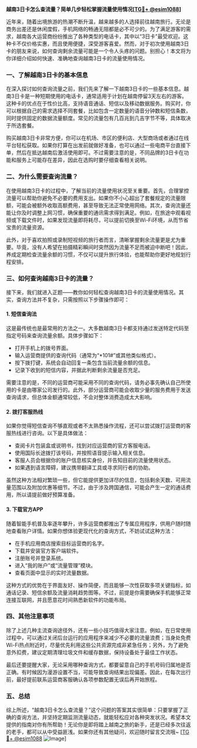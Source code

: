 **越南3日卡怎么查流量？简单几步轻松掌握流量使用情况[[TG💪+ @esim1088](https://t.me/s/esim1088)]**

近年来，随着出境旅游的热潮不断升温，越来越多的人选择前往越南旅行。无论是商务出差还是休闲度假，手机网络的畅通无阻都是必不可少的。为了满足游客的需求，越南各大运营商纷纷推出了各种类型的电话卡，其中以“3日卡”最受欢迎。这种卡不仅价格实惠，而且使用便捷，深受游客喜爱。然而，对于初次使用越南3日卡的朋友来说，如何查询剩余流量可能是一个令人头疼的问题。别担心！本文将为你详细介绍如何快速、准确地查询越南3日卡的流量使用情况。

### 一、了解越南3日卡的基本信息

在深入探讨如何查询流量之前，我们先来了解一下越南3日卡的一些基本信息。越南3日卡是一种短期使用的电话卡，通常适用于计划在越南停留3天左右的游客。这种卡的优点在于性价比高，支持语音通话、短信以及移动数据服务。购买时，你可以根据自己的需求选择不同套餐，比如包含一定数量的语音分钟数和短信条数，同时提供固定的数据流量额度。常见的流量包有几百兆到几吉字节不等，具体取决于所选套餐。

购买越南3日卡非常方便，你可以在机场、市区的便利店、大型商场或者通过在线平台轻松获取。如果你打算在出发前就做好准备，也可以通过一些电商平台直接下单，然后在抵达越南后激活使用即可。不过需要注意的是，不同品牌的3日卡在功能和服务上可能存在差异，因此在选购时要仔细查看相关说明。

### 二、为什么需要查询流量？

在使用越南3日卡的过程中，了解当前的流量使用状况至关重要。首先，合理掌控流量可以帮助你避免不必要的费用支出。如果你不小心超出了套餐规定的流量限额，可能会被额外收取高额费用，甚至导致无法正常使用网络。其次，查询流量还能让你及时调整上网习惯，确保重要的通讯需求得到满足。例如，在旅途中观看视频或下载文件时，如果发现流量即将耗尽，可以提前切换至Wi-Fi环境，从而节省宝贵的流量资源。

此外，对于喜欢拍照或录制短视频的旅行者而言，清晰掌握剩余流量更是尤为重要。毕竟，没有人希望在拍摄精彩瞬间时突然因为流量不足而被迫中断吧！因此，养成定期检查流量余额的习惯，不仅可以提升旅行体验，也能帮助你更好地规划行程安排。

### 三、如何查询越南3日卡的流量？

接下来，我们就进入正题——教你如何轻松查询越南3日卡的流量使用情况。其实，查询方法并不复杂，只需按照以下步骤操作即可：

#### 1. 短信查询法
这是最传统也是最常用的方法之一。大多数越南3日卡都支持通过发送特定代码至指定号码来查询流量余额。具体步骤如下：
- 打开手机上的拨号界面。
- 输入运营商提供的查询代码（通常为“*101#”或其他类似格式）。
- 按下拨打键，系统会自动回复一条包含当前流量余额的信息。
- 记录下收到的短信内容，并据此判断剩余流量是否充足。

需要注意的是，不同的运营商可能采用不同的查询代码，请务必事先确认自己所使用的卡是由哪家公司发行的。此外，部分运营商可能会收取少量的服务费用于发送查询请求，但总体金额通常较低，不会对整体消费造成太大影响。

#### 2. 拨打客服热线
如果你觉得短信查询不够直观或者不太熟悉操作流程，还可以尝试拨打运营商的客服热线进行咨询。以下是具体做法：
- 查阅卡片包装盒或说明书，找到对应运营商的官方客服电话。
- 使用国际长途拨打该号码，并按照语音提示输入相关信息。
- 客服人员会根据你的账户信息核实身份，并告知目前的流量使用状态。
- 如果遇到语言障碍，建议携带翻译工具或寻求同行者的协助。

虽然这种方法相对繁琐一些，但它能提供更加详尽的信息，包括剩余天数、可用流量范围以及附加优惠等细节。不过，由于涉及跨国通信，可能会产生一定的通话费用，所以请提前做好预算准备。

#### 3. 下载官方APP
随着智能手机普及率逐年攀升，许多运营商都推出了专属应用程序，供用户随时随地查看账户详情。如果你想体验更现代化的查询方式，不妨试试这种方法：
- 在手机应用商店搜索目标运营商的名字。
- 下载并安装官方客户端软件。
- 注册账号并登录系统。
- 进入“我的账户”或“流量管理”模块。
- 查看页面中显示的实时流量数据。

这种方式的优势在于界面友好、操作简便，而且能够一次性获取多项关键指标，如通话记录、短信余额及流量消耗趋势图等。不过，前提是你需要确保手机能够正常连接互联网，并且愿意花时间熟悉新软件的功能布局。

### 四、其他注意事项

除了上述几种主流查询途径外，还有一些小技巧值得大家注意。例如，在日常使用过程中，可以通过关闭后台运行的应用程序来减少不必要的流量浪费；当身处免费Wi-Fi热点附近时，尽量优先利用这些公共资源完成非紧急任务；另外，为了避免意外扣费，建议定期清理垃圾文件和缓存数据，保持设备处于最佳工作状态。

最后还要提醒大家，无论采用哪种查询方式，都要留意自己的手机号码归属地是否正确。有时候因为漫游设置不当，可能导致查询结果出现偏差。因此，在每次出行前，最好提前联系运营商客服确认各项参数配置无误后再开始旅程。

### 五、总结

综上所述，“越南3日卡怎么查流量？”这个问题的答案其实很简单：只要掌握了正确的查询方法，并坚持定期监测流量动态，就能轻松应对各种突发状况。希望本文提供的指南对你有所帮助！无论你是即将踏上越南之旅的新手，还是已经多次往返的老手，都可以从中受益匪浅。如果你还有其他疑问，欢迎随时留言交流哦~ [[TG💪+ @esim1088](https://t.me/s/esim1088) ![Image](https://i.postimg.cc/4NQfJmqS/Snipaste-2025-05-13-00-14-12.png)]